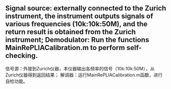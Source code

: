Signal source: externally connected to the Zurich instrument, the instrument outputs signals of various frequencies (10k:10k:50M), and the return result is obtained from the Zurich instrument;
Demodulator: Run the functions MainRePLIACalibration.m to perform self-checking.
---
信号源：外接到Zurich仪器，本仪器输出各频率的信号（10k:10k:50M），从Zurich仪器得到返回结果；
解调器：运行MainRePLIACalibration.m函数，进行自检功能。
